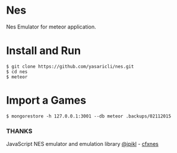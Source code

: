# Nes
Nes Emulator for meteor application.


Install and Run
=======

    $ git clone https://github.com/yasaricli/nes.git
    $ cd nes
    $ meteor
    

Import a Games 
=============

    $ mongorestore -h 127.0.0.1:3001 --db meteor .backups/02112015

### THANKS
JavaScript NES emulator and emulation library [@jpikl](https://github.com/jpikl) - [cfxnes](https://github.com/jpikl/cfxnes)
